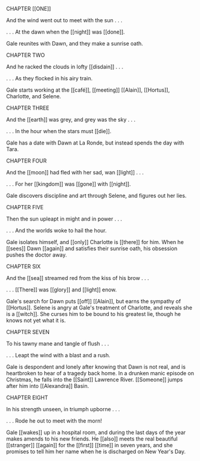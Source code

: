 CHAPTER [[ONE]]

And the wind went out to meet with the sun . . .

. . . At the dawn when the [[night]] was [[done]].

Gale reunites with Dawn, and they make a sunrise oath.

CHAPTER TWO

And he racked the clouds in lofty [[disdain]] . . .

. . . As they flocked in his airy train.

Gale starts working at the [[café]], [[meeting]] [[Alain]], [[Hortus]], Charlotte, and Selene.

CHAPTER THREE

And the [[earth]] was grey, and grey was the sky . . .

. . . In the hour when the stars must [[die]].

Gale has a date with Dawn at La Ronde, but instead spends the day with Tara.

CHAPTER FOUR

And the [[moon]] had fled with her sad, wan [[light]] . . .

. . . For her [[kingdom]] was [[gone]] with [[night]].

Gale discovers discipline and art through Selene, and figures out her lies.

CHAPTER FIVE

Then the sun upleapt in might and in power . . .

. . . And the worlds woke to hail the hour.

Gale isolates himself, and [[only]] Charlotte is [[there]] for him. When he [[sees]] Dawn [[again]] and satisfies their sunrise oath, his obsession pushes the doctor away.

CHAPTER SIX

And the [[sea]] streamed red from the kiss of his brow . . .

. . . [[There]] was [[glory]] and [[light]] enow.

Gale's search for Dawn puts [[off]] [[Alain]], but earns the sympathy of [[Hortus]]. Selene is angry at Gale's treatment of Charlotte, and reveals she is a [[witch]]. She curses him to be bound to his greatest lie, though he knows not yet what it is.

CHAPTER SEVEN

To his tawny mane and tangle of flush . . .

. . . Leapt the wind with a blast and a rush.

Gale is despondent and lonely after knowing that Dawn is not real, and is heartbroken to hear of a tragedy back home. In a drunken manic episode on Christmas, he falls into the [[Saint]] Lawrence River. [[Someone]] jumps after him into [[Alexandra]] Basin.

CHAPTER EIGHT

In his strength unseen, in triumph upborne . . .

. . . Rode he out to meet with the morn!

Gale [[wakes]] up in a hospital room, and during the last days of the year makes amends to his new friends. He [[also]] meets the real beautiful [[stranger]] [[again]] for the [[first]] [[time]] in seven years, and she promises to tell him her name when he is discharged on New Year's Day.